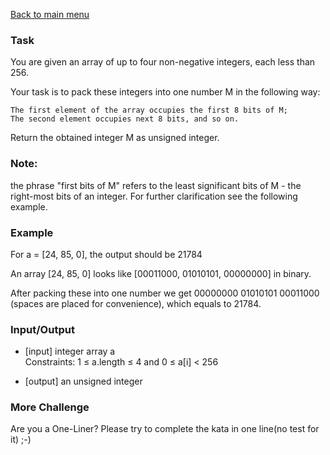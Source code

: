 [Back to main menu](https://github.com/nacenik/codewars/blob/main/README.md)<br>
### Task

You are given an array of up to four non-negative integers, each less than 256.

Your task is to pack these integers into one number M in the following way:
```
The first element of the array occupies the first 8 bits of M;
The second element occupies next 8 bits, and so on.
```
Return the obtained integer M as unsigned integer.

### Note:
the phrase "first bits of M" refers to the least significant bits of M - the right-most bits of an integer. For further clarification see the following example.

### Example

For a = [24, 85, 0], the output should be 21784

An array [24, 85, 0] looks like [00011000, 01010101, 00000000] in binary.

After packing these into one number we get 00000000 01010101 00011000 (spaces are placed for convenience), which equals to 21784.

### Input/Output

* [input] integer array a <br>
Constraints: 1 ≤ a.length ≤ 4 and 0 ≤ a[i] < 256

* [output] an unsigned integer
### More Challenge

Are you a One-Liner? Please try to complete the kata in one line(no test for it) ;-)